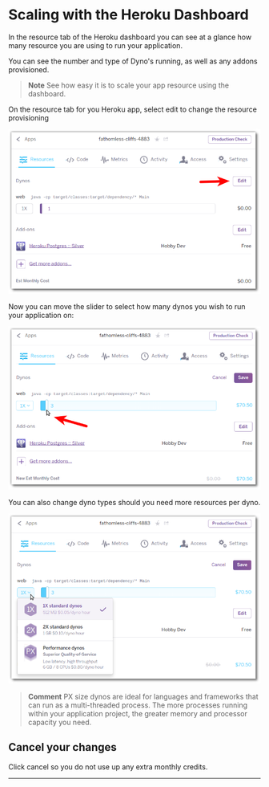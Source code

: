 # Scaling with the Heroku Dashboard 

  In the resource tab of the Heroku dashboard you can see at a glance how many resource you are using to run your application.
  
  You can see the number and type of Dyno's running, as well as any addons provisioned.
  
  
> **Note** See how easy it is to scale your app resource using the dashboard.

  On the resource tab for you Heroku app, select edit to change the resource provisioning

![Heroku Dashboard - edit resources](../images/heroku-dashboard-scaling-edit.png)

  Now you can move the slider to select how many dynos you wish to run your application on:

![Heroku Dashboard - scale dynos up](../images/heroku-dashboard-scaling-edit-dynos.png)

  You can also change dyno types should you need more resources per dyno.

![Heroku Dashboard - scale dynos down](../images/heroku-dashboard-scaling-edit-dyno-types.png)

> **Comment** PX size dynos are ideal for languages and frameworks that can run as a multi-threaded process.  The more processes running within your application project, the greater memory and processor capacity you need. 

## Cancel your changes 

  Click cancel so you do not use up any extra monthly credits.

---

